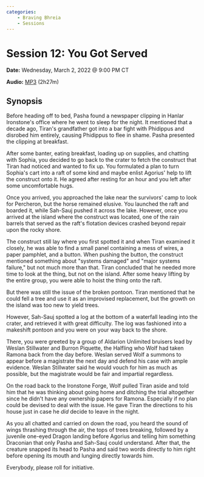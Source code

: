 ```yaml
---
categories:
    - Braving Bhreia
    - Sessions
---
```

# Session 12: You Got Served

**Date:** Wednesday, March 2, 2022 @ 9:00 PM CT

**Audio:** [MP3](https://drive.google.com/file/d/1VYw07k4cUjWjRGUwZe8wZ7Mnp6IbucDI/view?usp=sharing) (2h27m)

## Synopsis

Before heading off to bed, Pasha found a newspaper clipping in Hanlar Ironstone's office where he went to sleep for the night. It mentioned that a decade ago, Tiran's grandfather got into a bar fight with Phidippus and disrobed him entirely, causing Phidippus to flee in shame. Pasha presented the clipping at breakfast.

After some banter, eating breakfast, loading up on supplies, and chatting with Sophia, you decided to go back to the crater to fetch the construct that Tiran had noticed and wanted to fix up. You formulated a plan to turn Sophia's cart into a raft of some kind and maybe enlist Agorius' help to lift the construct onto it. He agreed after resting for an hour and you left after some uncomfortable hugs.

Once you arrived, you approached the lake near the survivors' camp to look for Percheron, but the horse remained elusive. You launched the raft and boarded it, while Sah-Sauj pushed it across the lake. However, once you arrived at the island where the construct was located, one of the rain barrels that served as the raft's flotation devices crashed beyond repair upon the rocky shore.

The construct still lay where you first spotted it and when Tiran examined it closely, he was able to find a small panel containing a mess of wires, a paper pamphlet, and a button. When pushing the button, the construct mentioned something about "systems damaged" and "major systems failure," but not much more than that. Tiran concluded that he needed more time to look at the thing, but not on the island. After some heavy lifting by the entire group, you were able to hoist the thing onto the raft.

But there was still the issue of the broken pontoon. Tiran mentioned that he could fell a tree and use it as an improvised replacement, but the growth on the island was too new to yield trees.

However, Sah-Sauj spotted a log at the bottom of a waterfall leading into the crater, and retrieved it with great difficulty. The log was fashioned into a makeshift pontoon and you were on your way back to the shore.

There, you were greeted by a group of Aldarion Unlimited bruisers lead by Weslan Stillwater and Burron Piquette, the Halfling who Wolf had taken Ramona back from the day before. Weslan served Wolf a summons to appear before a magistrate the next day and defend his case with ample evidence. Weslan Stillwater said he would vouch for him as much as possible, but the magistrate would be fair and impartial regardless.

On the road back to the Ironstone Forge, Wolf pulled Tiran aside and told him that he was thinking about going home and ditching the trial altogether since he didn't have any ownership papers for Ramona. Especially if no plan could be devised to deal with the issue. He gave Tiran the directions to his house just in case he *did* decide to leave in the night.

As you all chatted and carried on down the road, you heard the sound of wings thrashing through the air, the tops of trees breaking, followed by a juvenile one-eyed Dragon landing before Agorius and telling him something Draconian that only Pasha and Sah-Sauj could understand. After that, the creature snapped its head to Pasha and said two words directly to him right before opening its mouth and lunging directly towards him.

Everybody, please roll for initiative.
